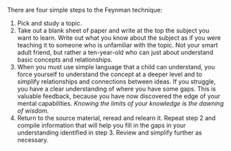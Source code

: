 
There are four simple steps to the Feynman technique:

1. Pick and study a topic.
2. Take out a blank sheet of paper and write at the top the subject you want to learn. Write out what you know about the subject as if you were teaching it to someone who is unfamiliar with the topic. Not your smart adult friend, but rather a ten-year-old who can just about understand basic concepts and relationships.
3. When you must use simple language that a child can understand, you force yourself to understand the concept at a deeper level and to simplify relationships and connections between ideas. If you struggle, you have a clear understanding of where you have some gaps. This is valuable feedback, because you have now discovered the edge of your mental capabilities. *Knowing the limits of  your knowledge is the dawning of wisdom.*
4. Return to the source material, reread and relearn it. Repeat step 2 and compile information that will help you fill in the gaps in your understanding identified in step 3. Review and simplify further as necessary.